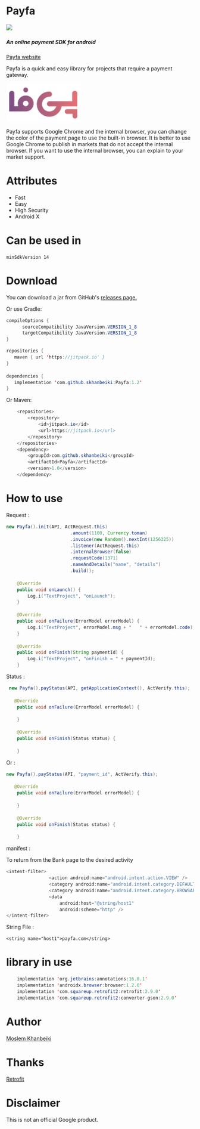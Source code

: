 # Payfa
[![](https://jitpack.io/v/skhanbeiki/Payfa.svg)](https://jitpack.io/#skhanbeiki/Payfa)
##### An online payment SDK for android

[Payfa website](https://payfa.com/)

Payfa is a quick and easy library for projects that require a payment gateway.

 ![alt text](https://github.com/skhanbeiki/Payfa/blob/master/images/head.png)
 
Payfa supports Google Chrome and the internal browser, you can change the color of the payment page to use the built-in browser.
It is better to use Google Chrome to publish in markets that do not accept the internal browser.
If you want to use the internal browser, you can explain to your market support.


# Attributes
+ Fast
+ Easy
+ High Security
+ Android X

# Can be used in 
```
minSdkVersion 14
```

# Download
You can download a jar from GitHub's [releases page.](https://github.com/skhanbeiki/Payfa/releases)

Or use Gradle:
```java
compileOptions {
      sourceCompatibility JavaVersion.VERSION_1_8
      targetCompatibility JavaVersion.VERSION_1_8
}
```

```java
repositories {
   maven { url 'https://jitpack.io' }
}

dependencies {
   implementation 'com.github.skhanbeiki:Payfa:1.2'
}
```
Or Maven:
```java
	<repositories>
		<repository>
		    <id>jitpack.io</id>
		    <url>https://jitpack.io</url>
		</repository>
	</repositories>
    <dependency>
	    <groupId>com.github.skhanbeiki</groupId>
	    <artifactId>Payfa</artifactId>
	    <version>1.0</version>
	</dependency>
```
# How to use

Request :
```java
new Payfa().init(API, ActRequest.this)
                        .amount(1100, Currency.toman)
                        .invoice(new Random().nextInt(1256325))
                        .listener(ActRequest.this)
                        .internalBrowser(false)
                        .requestCode(1371)
                        .nameAndDetails("name", "details")
                        .build();
			
    @Override
    public void onLaunch() {
        Log.i("TextProject", "onLaunch");
    }

    @Override
    public void onFailure(ErrorModel errorModel) {
        Log.i("TextProject", errorModel.msg + "   " + errorModel.code);
    }

    @Override
    public void onFinish(String paymentId) {
        Log.i("TextProject", "onFinish = " + paymentId);
    }
```
Status :
```java
 new Payfa().payStatus(API, getApplicationContext(), ActVerify.this);
 
   @Override
    public void onFailure(ErrorModel errorModel) {

    }

    @Override
    public void onFinish(Status status) {

    }
```
Or :
```java
new Payfa().payStatus(API, "payment_id", ActVerify.this);

   @Override
    public void onFailure(ErrorModel errorModel) {

    }

    @Override
    public void onFinish(Status status) {

    }
```

manifest :

To return from the Bank page to the desired activity
```java
<intent-filter>
                <action android:name="android.intent.action.VIEW" />
                <category android:name="android.intent.category.DEFAULT" />
                <category android:name="android.intent.category.BROWSABLE" />
                <data
                    android:host="@string/host1"
                    android:scheme="http" />
</intent-filter>
```
String File :
```
<string name="host1">payfa.com</string>
```
# library in use

```java
    implementation 'org.jetbrains:annotations:16.0.1'
    implementation 'androidx.browser:browser:1.2.0'
    implementation 'com.squareup.retrofit2:retrofit:2.9.0'
    implementation 'com.squareup.retrofit2:converter-gson:2.9.0'
```

# Author

[Moslem Khanbeiki](http://khanbeiki.ir/)

# Thanks

[Retrofit](https://square.github.io/retrofit/)

# Disclaimer

This is not an official Google product.

    
